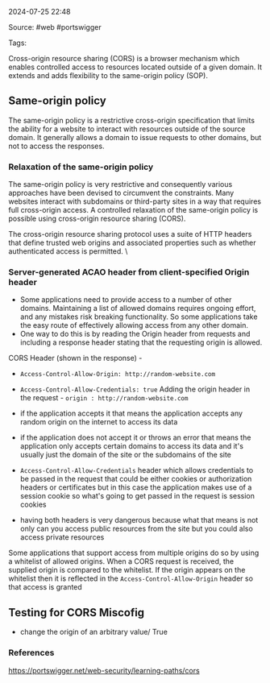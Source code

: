 
2024-07-25 22:48

Source: #web #portswigger 

Tags: 

Cross-origin resource sharing (CORS) is a browser mechanism which enables controlled access to resources located outside of a given domain. It extends and adds flexibility to the same-origin policy (SOP). 
## Same-origin policy

The same-origin policy is a restrictive cross-origin specification that limits the ability for a website to interact with resources outside of the source domain. It generally allows a domain to issue requests to other domains, but not to access the responses. 
### Relaxation of the same-origin policy

The same-origin policy is very restrictive and consequently various approaches have been devised to circumvent the constraints. Many websites interact with subdomains or third-party sites in a way that requires full cross-origin access. A controlled relaxation of the same-origin policy is possible using cross-origin resource sharing (CORS).

The cross-origin resource sharing protocol uses a suite of HTTP headers that define trusted web origins and associated properties such as whether authenticated access is permitted. \
### Server-generated ACAO header from client-specified Origin header

 - Some applications need to provide access to a number of other domains. Maintaining a list of allowed domains requires ongoing effort, and any mistakes risk breaking functionality. So some applications take the easy route of effectively allowing access from any other domain.
- One way to do this is by reading the Origin header from requests and including a response header stating that the requesting origin is allowed.

CORS Header (shown in the response) -
- `Access-Control-Allow-Origin: http://random-website.com`
- `Access-Control-Allow-Credentials: true`
Adding the origin header in the request - `origin : http://random-website.com`
- if the application accepts it that means the application accepts any random origin on the internet to access its data 
- if the application does not accept it or throws an error that means the application only accepts certain domains to access its data and it's usually just the domain of the site or the subdomains of the site

- `Access-Control-Allow-Credentials` header which allows credentials to be passed in the request that could be either cookies or authorization headers or certificates but in this case the application makes use of a session cookie so what's going to get passed in the request is session cookies
- having both headers is very dangerous because what that means is not only can you access public resources from the site but you could also access private resources  

Some applications that support access from multiple origins do so by using a whitelist of allowed origins. When a CORS request is received, the supplied origin is compared to the whitelist. If the origin appears on the whitelist then it is reflected in the `Access-Control-Allow-Origin` header so that access is granted













## Testing for CORS Miscofig
- change the origin of an arbitrary value/ True


### References

https://portswigger.net/web-security/learning-paths/cors